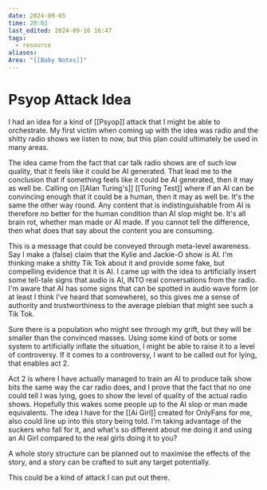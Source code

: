 ```yaml
---
date: 2024-09-05
time: 20:02
last_edited: 2024-09-16 16:47
tags:
  - resource
aliases: 
Area: "[[Baby Notes]]"
---
```

# Psyop Attack Idea
I had an idea for a kind of [[Psyop]] attack that I might be able to orchestrate. My first victim when coming up with the idea was radio and the shitty radio shows we listen to now, but this plan could ultimately be used in many areas.

The idea came from the fact that car talk radio shows are of such low quality, that it feels like it could be AI generated. That lead me to the conclusion that if something feels like it could be AI generated, then it may as well be. Calling on [[Alan Turing's]] [[Turing Test]] where if an AI can be convincing enough that it could be a human, then it may as well be.
It's the same the other way round. Any content that is indistinguishable from AI is therefore no better for the human condition than AI slop might be. It's all brain rot, whether man made or AI made. If you cannot tell the difference, then what does that say about the content you are consuming.

This is a message that could be conveyed through meta-level awareness.
Say I make a (false) claim that the Kylie and Jackie-O show is AI. I'm thinking make a shitty Tik Tok about it and provide some fake, but compelling evidence that it is AI. I came up with the idea to artificially insert some tell-tale signs that audio is AI, INTO real conversations from the radio. I'm aware that AI has some signs that can be spotted in audio wave form (or at least I think I've heard that somewhere), so this gives me a sense of authority and trustworthiness to the average plebian that might see such a Tik Tok.

Sure there is a population who might see through my grift, but they will be smaller than the convinced masses. Using some kind of bots or some system to artificially inflate the situation, I might be able to raise it to a level of controversy. If it comes to a controversy, I want to be called out for lying, that enables act 2.

Act 2 is where I have actually managed to train an AI to produce talk show bits the same way the car radio does, and I prove that the fact that no one could tell I was lying, goes to show the level of quality of the actual radio shows. Hopefully this wakes some people up to the AI slop or man made equivalents. The idea I have for the [[Ai Girl]] created for OnlyFans for me, also could line up into this story being told. I'm taking advantage of the suckers who fall for it, and what's so different about me doing it and using an AI Girl compared to the real girls doing it to you?

A whole story structure can be planned out to maximise the effects of the story, and a story can be crafted to suit any target potentially.

This could be a kind of attack I can put out there.
